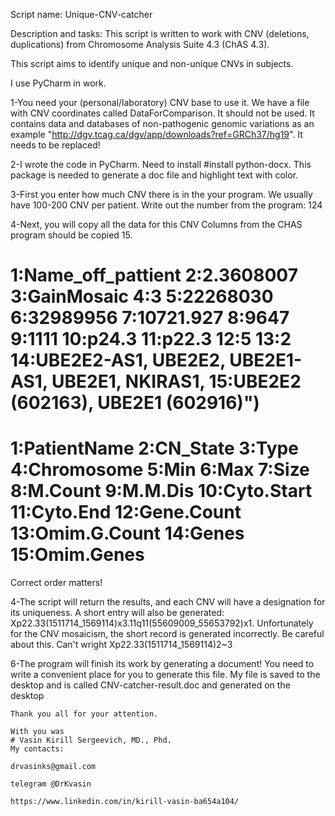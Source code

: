 Script name: Unique-CNV-catcher

Description and tasks: This script is written to work with CNV (deletions, duplications)  from Chromosome Analysis Suite 4.3 (ChAS 4.3).

This script aims to identify unique and non-unique CNVs in subjects.

 I use PyCharm in work.

1-You need your (personal/laboratory) CNV base to use it. 
  We have a file with CNV coordinates called DataForComparison. It should not be used. 
  It contains data and databases of non-pathogenic genomic variations as an example "http://dgv.tcag.ca/dgv/app/downloads?ref=GRCh37/hg19". It needs to be replaced!
  
2-I wrote the code in PyCharm. Need to install #install python-docx.
  This package is needed to generate a doc file and highlight text with color.	

3-First you enter how much CNV there is in the your program. We usually have 100-200 CNV per patient. 
  Write out the number from the program: 124

4-Next, you will copy all the data for this CNV Columns from the CHAS program should be copied 15.

  # 1:Name_off_pattient	2:2.3608007	3:GainMosaic	4:3	5:22268030	6:32989956	7:10721.927	8:9647	9:1111	10:p24.3	11:p22.3	12:5	13:2	14:UBE2E2-AS1, UBE2E2, UBE2E1-AS1, UBE2E1, NKIRAS1, 15:UBE2E2 (602163), UBE2E1 (602916)")
  # 1:PatientName 2:CN_State 3:Type 4:Chromosome 5:Min 6:Max 7:Size 8:M.Count 9:M.M.Dis 10:Cyto.Start 11:Cyto.End 12:Gene.Count 13:Omim.G.Count 14:Genes 15:Omim.Genes
  Correct order matters!

4-The script will return the results, and each CNV will have a designation for its uniqueness. A short entry will also be generated:
  Xp22.33(1511714_1569114)x3.11q11(55609009_55653792)x1.
  Unfortunately for the CNV mosaicism, the short record is generated incorrectly. Be careful about this.
  Can't wright Xp22.33(1511714_1569114)2~3

6-The program will finish its work by generating a document!
  You need to write a convenient place for you to generate this file.
  My file is saved to the desktop and is called CNV-catcher-result.doc and generated on the desktop


	Thank you all for your attention. 

	With you was 
	# Vasin Kirill Sergeevich, MD., Phd. 
	My contacts:

	drvasinks@gmail.com

	telegram @DrKvasin

	https://www.linkedin.com/in/kirill-vasin-ba654a104/
